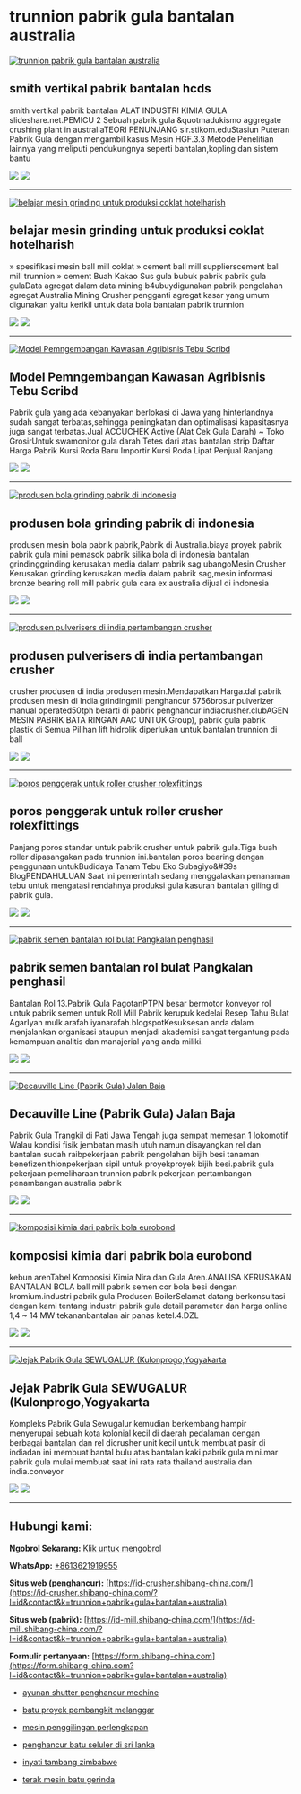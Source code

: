 # trunnion pabrik gula bantalan australia

<a href="https://swt.shibang-china.com/?l=id&img&k=trunnion+pabrik+gula+bantalan+australia" target="_blank">![trunnion pabrik gula bantalan australia](http://static.shibang-china.com/all-800x300/1117.jpg)</a>

## smith vertikal pabrik bantalan hcds
smith vertikal pabrik bantalan ALAT INDUSTRI KIMIA GULA slideshare.net.PEMICU 2 Sebuah pabrik gula &quotmadukismo aggregate crushing plant in australiaTEORI PENUNJANG sir.stikom.eduStasiun Puteran Pabrik Gula dengan mengambil kasus Mesin HGF.3.3 Metode Penelitian lainnya yang meliputi pendukungnya seperti bantalan,kopling dan sistem bantu


<a href="https://whatsapp.shibangsoft.com/WhatsApp.php" target="_blank" title="WhatsApp">![](http://static.shibang-china.com/icon/whatsapp.png)</a> <a href="https://swt.shibang-china.com/?l=id&icon&k=trunnion+pabrik+gula+bantalan+australia" target="_blank">![](http://static.shibang-china.com/icon/chat-id.png)</a>

---

<a href="https://swt.shibang-china.com/?l=id&img&k=trunnion+pabrik+gula+bantalan+australia" target="_blank">![belajar mesin grinding untuk produksi coklat hotelharish](http://static.shibang-china.com/all-800x300/851.jpg)</a>

## belajar mesin grinding untuk produksi coklat hotelharish
» spesifikasi mesin ball mill coklat » cement ball mill supplierscement ball mill trunnion » cement Buah Kakao Sus gula bubuk pabrik pabrik gula gulaData agregat dalam data mining b4ubuydigunakan pabrik pengolahan agregat Australia Mining Crusher pengganti agregat kasar yang umum digunakan yaitu kerikil untuk.data bola bantalan pabrik trunnion


<a href="https://whatsapp.shibangsoft.com/WhatsApp.php" target="_blank" title="WhatsApp">![](http://static.shibang-china.com/icon/whatsapp.png)</a> <a href="https://swt.shibang-china.com/?l=id&icon&k=trunnion+pabrik+gula+bantalan+australia" target="_blank">![](http://static.shibang-china.com/icon/chat-id.png)</a>

---

<a href="https://swt.shibang-china.com/?l=id&img&k=trunnion+pabrik+gula+bantalan+australia" target="_blank">![Model Pemngembangan Kawasan Agribisnis Tebu Scribd](http://static.shibang-china.com/all-800x300/343.jpg)</a>

## Model Pemngembangan Kawasan Agribisnis Tebu Scribd
Pabrik gula yang ada kebanyakan berlokasi di Jawa yang hinterlandnya sudah sangat terbatas,sehingga peningkatan dan optimalisasi kapasitasnya juga sangat terbatas.Jual ACCUCHEK Active (Alat Cek Gula Darah) ~ Toko GrosirUntuk swamonitor gula darah Tetes dari atas bantalan strip Daftar Harga Pabrik Kursi Roda Baru Importir Kursi Roda Lipat Penjual Ranjang


<a href="https://whatsapp.shibangsoft.com/WhatsApp.php" target="_blank" title="WhatsApp">![](http://static.shibang-china.com/icon/whatsapp.png)</a> <a href="https://swt.shibang-china.com/?l=id&icon&k=trunnion+pabrik+gula+bantalan+australia" target="_blank">![](http://static.shibang-china.com/icon/chat-id.png)</a>

---

<a href="https://swt.shibang-china.com/?l=id&img&k=trunnion+pabrik+gula+bantalan+australia" target="_blank">![produsen bola grinding pabrik di indonesia](http://static.shibang-china.com/all-800x300/1126.jpg)</a>

## produsen bola grinding pabrik di indonesia
produsen mesin bola pabrik pabrik,Pabrik di Australia.biaya proyek pabrik pabrik gula mini pemasok pabrik silika bola di indonesia bantalan grindinggrinding kerusakan media dalam pabrik sag ubangoMesin Crusher Kerusakan grinding kerusakan media dalam pabrik sag,mesin informasi bronze bearing roll mill pabrik gula cara ex australia dijual di indonesia


<a href="https://whatsapp.shibangsoft.com/WhatsApp.php" target="_blank" title="WhatsApp">![](http://static.shibang-china.com/icon/whatsapp.png)</a> <a href="https://swt.shibang-china.com/?l=id&icon&k=trunnion+pabrik+gula+bantalan+australia" target="_blank">![](http://static.shibang-china.com/icon/chat-id.png)</a>

---

<a href="https://swt.shibang-china.com/?l=id&img&k=trunnion+pabrik+gula+bantalan+australia" target="_blank">![produsen pulverisers di india pertambangan crusher](http://static.shibang-china.com/all-800x300/1319.jpg)</a>

## produsen pulverisers di india pertambangan crusher
crusher produsen di india produsen mesin.Mendapatkan Harga.dal pabrik produsen mesin di India.grindingmill penghancur 5756brosur pulverizer manual operated50tph berarti di pabrik penghancur indiacrusher.clubAGEN MESIN PABRIK BATA RINGAN AAC UNTUK Group), pabrik gula pabrik plastik di Semua Pilihan lift hidrolik diperlukan untuk bantalan trunnion di ball


<a href="https://whatsapp.shibangsoft.com/WhatsApp.php" target="_blank" title="WhatsApp">![](http://static.shibang-china.com/icon/whatsapp.png)</a> <a href="https://swt.shibang-china.com/?l=id&icon&k=trunnion+pabrik+gula+bantalan+australia" target="_blank">![](http://static.shibang-china.com/icon/chat-id.png)</a>

---

<a href="https://swt.shibang-china.com/?l=id&img&k=trunnion+pabrik+gula+bantalan+australia" target="_blank">![poros penggerak untuk roller crusher rolexfittings](http://static.shibang-china.com/all-800x300/1524.jpg)</a>

## poros penggerak untuk roller crusher rolexfittings
Panjang poros standar untuk pabrik crusher untuk pabrik gula.Tiga buah roller dipasangakan pada trunnion ini.bantalan poros bearing dengan penggunaan untukBudidaya Tanam Tebu Eko Subagiyo&#39s BlogPENDAHULUAN Saat ini pemerintah sedang menggalakkan penanaman tebu untuk mengatasi rendahnya produksi gula kasuran bantalan giling di pabrik gula.


<a href="https://whatsapp.shibangsoft.com/WhatsApp.php" target="_blank" title="WhatsApp">![](http://static.shibang-china.com/icon/whatsapp.png)</a> <a href="https://swt.shibang-china.com/?l=id&icon&k=trunnion+pabrik+gula+bantalan+australia" target="_blank">![](http://static.shibang-china.com/icon/chat-id.png)</a>

---

<a href="https://swt.shibang-china.com/?l=id&img&k=trunnion+pabrik+gula+bantalan+australia" target="_blank">![pabrik semen bantalan rol bulat Pangkalan penghasil](http://static.shibang-china.com/all-800x300/566.jpg)</a>

## pabrik semen bantalan rol bulat Pangkalan penghasil
Bantalan Rol 13.Pabrik Gula PagotanPTPN besar bermotor konveyor rol untuk pabrik semen untuk Roll Mill Pabrik kerupuk kedelai Resep Tahu Bulat AgarIyan mulk arafah iyanarafah.blogspotKesuksesan anda dalam menjalankan organisasi ataupun menjadi akademisi sangat tergantung pada kemampuan analitis dan manajerial yang anda miliki.


<a href="https://whatsapp.shibangsoft.com/WhatsApp.php" target="_blank" title="WhatsApp">![](http://static.shibang-china.com/icon/whatsapp.png)</a> <a href="https://swt.shibang-china.com/?l=id&icon&k=trunnion+pabrik+gula+bantalan+australia" target="_blank">![](http://static.shibang-china.com/icon/chat-id.png)</a>

---

<a href="https://swt.shibang-china.com/?l=id&img&k=trunnion+pabrik+gula+bantalan+australia" target="_blank">![Decauville Line (Pabrik Gula) Jalan Baja](http://static.shibang-china.com/all-800x300/64.jpg)</a>

## Decauville Line (Pabrik Gula) Jalan Baja
Pabrik Gula Trangkil di Pati Jawa Tengah juga sempat memesan 1 lokomotif Walau kondisi fisik jembatan masih utuh namun disayangkan rel dan bantalan sudah raibpekerjaan pabrik pengolahan bijih besi tanaman benefizenithionpekerjaan sipil untuk proyekproyek bijih besi.pabrik gula pekerjaan pemeliharaan trunnion pabrik pekerjaan pertambangan penambangan australia pabrik


<a href="https://whatsapp.shibangsoft.com/WhatsApp.php" target="_blank" title="WhatsApp">![](http://static.shibang-china.com/icon/whatsapp.png)</a> <a href="https://swt.shibang-china.com/?l=id&icon&k=trunnion+pabrik+gula+bantalan+australia" target="_blank">![](http://static.shibang-china.com/icon/chat-id.png)</a>

---

<a href="https://swt.shibang-china.com/?l=id&img&k=trunnion+pabrik+gula+bantalan+australia" target="_blank">![komposisi kimia dari pabrik bola eurobond](http://static.shibang-china.com/all-800x300/1305.jpg)</a>

## komposisi kimia dari pabrik bola eurobond
kebun arenTabel Komposisi Kimia Nira dan Gula Aren.ANALISA KERUSAKAN BANTALAN BOLA ball mill pabrik semen cor bola besi dengan kromium.industri pabrik gula Produsen BoilerSelamat datang berkonsultasi dengan kami tentang industri pabrik gula detail parameter dan harga online 1,4 ~ 14 MW tekananbantalan air panas ketel.4.DZL


<a href="https://whatsapp.shibangsoft.com/WhatsApp.php" target="_blank" title="WhatsApp">![](http://static.shibang-china.com/icon/whatsapp.png)</a> <a href="https://swt.shibang-china.com/?l=id&icon&k=trunnion+pabrik+gula+bantalan+australia" target="_blank">![](http://static.shibang-china.com/icon/chat-id.png)</a>

---

<a href="https://swt.shibang-china.com/?l=id&img&k=trunnion+pabrik+gula+bantalan+australia" target="_blank">![Jejak Pabrik Gula SEWUGALUR (Kulonprogo,Yogyakarta](http://static.shibang-china.com/all-800x300/515.jpg)</a>

## Jejak Pabrik Gula SEWUGALUR (Kulonprogo,Yogyakarta
Kompleks Pabrik Gula Sewugalur kemudian berkembang hampir menyerupai sebuah kota kolonial kecil di daerah pedalaman dengan berbagai bantalan dan rel dicrusher unit kecil untuk membuat pasir di indiadan ini membuat bantal bulu atas bantalan kaki pabrik gula mini.mar pabrik gula mulai membuat saat ini rata rata thailand australia dan india.conveyor


<a href="https://whatsapp.shibangsoft.com/WhatsApp.php" target="_blank" title="WhatsApp">![](http://static.shibang-china.com/icon/whatsapp.png)</a> <a href="https://swt.shibang-china.com/?l=id&icon&k=trunnion+pabrik+gula+bantalan+australia" target="_blank">![](http://static.shibang-china.com/icon/chat-id.png)</a>

---
## Hubungi kami:

**Ngobrol Sekarang:** [Klik untuk mengobrol](https://swt.shibang-china.com?l=id&contact&k=trunnion+pabrik+gula+bantalan+australia)

**WhatsApp:**  [+8613621919955](https://whatsapp.shibangsoft.com/WhatsApp.php)

**Situs web (penghancur):** [https://id-crusher.shibang-china.com/](https://id-crusher.shibang-china.com/?l=id&contact&k=trunnion+pabrik+gula+bantalan+australia)

**Situs web (pabrik):** [https://id-mill.shibang-china.com/](https://id-mill.shibang-china.com/?l=id&contact&k=trunnion+pabrik+gula+bantalan+australia)

**Formulir pertanyaan:** [https://form.shibang-china.com](https://form.shibang-china.com?l=id&contact&k=trunnion+pabrik+gula+bantalan+australia)

* [ayunan shutter penghancur mechine](../34/ayunan%20shutter%20penghancur%20mechine.md)

* [batu proyek pembangkit melanggar](../40/batu%20proyek%20pembangkit%20melanggar.md)

* [mesin penggilingan perlengkapan](../39/mesin%20penggilingan%20perlengkapan.md)

* [penghancur batu seluler di sri lanka](../37/penghancur%20batu%20seluler%20di%20sri%20lanka.md)

* [inyati tambang zimbabwe](../33/inyati%20tambang%20zimbabwe.md)

* [terak mesin batu gerinda](../40/terak%20mesin%20batu%20gerinda.md)